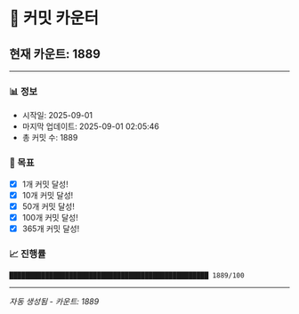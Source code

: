 # 🔢 커밋 카운터

## 현재 카운트: 1889

---

### 📊 정보
- 시작일: 2025-09-01
- 마지막 업데이트: 2025-09-01 02:05:46
- 총 커밋 수: 1889

### 🎯 목표
- [x] 1개 커밋 달성!
- [x] 10개 커밋 달성!
- [x] 50개 커밋 달성!
- [x] 100개 커밋 달성!
- [x] 365개 커밋 달성!

### 📈 진행률
```
██████████████████████████████████████████████████ 1889/100
```

---
*자동 생성됨 - 카운트: 1889*
